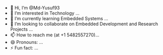 - 👋 Hi, I’m @Md-Yusuf93
- 👀 I’m interested in Technology ...
- 🌱 I’m currently learning Embedded Systems ...
- 💞️ I’m looking to collaborate on Embedded Development and Research Projects ...
- 📫 How to reach me (at +1 5482557270)...
- 😄 Pronouns: ...
- ⚡ Fun fact: ...

<!---
Md-Yusuf93/Md-Yusuf93 is a ✨ special ✨ repository because its `README.md` (this file) appears on your GitHub profile.
You can click the Preview link to take a look at your changes.
--->
